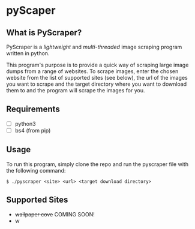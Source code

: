 # pyScaper

## What is PyScraper?
PyScraper is a *lightweight* and *multi-threaded* image scraping program written in python.

This program's purpose is to provide a quick way of scraping large image dumps from a range of websites.
To scrape images, enter the chosen website from the list of supported sites (see below),
the url of the images you want to scrape and the target directory where you want to download them
to and the program will scrape the images for you.

## Requirements
 - [ ] python3
 - [ ] bs4 (from pip)
  
## Usage
To run this program, simply clone the repo and run the pyscraper file with the following command:
```
$ ./pyscraper <site> <url> <target download directory>
```

## Supported Sites
 - ~~wallpaper cove~~ COMING SOON!
 - w
